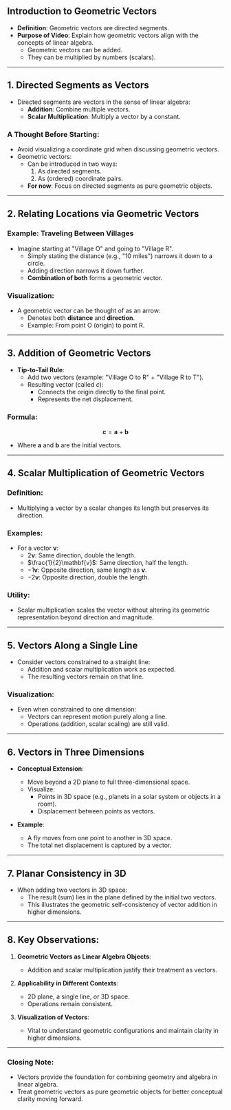 ## Introduction to Geometric Vectors

- **Definition**: Geometric vectors are directed segments.
- **Purpose of Video**: Explain how geometric vectors align with the concepts of linear algebra.
    - Geometric vectors can be added.
    - They can be multiplied by numbers (scalars).

---

## 1. Directed Segments as Vectors

- Directed segments are vectors in the sense of linear algebra:
    - **Addition**: Combine multiple vectors.
    - **Scalar Multiplication**: Multiply a vector by a constant.

### A Thought Before Starting:
- Avoid visualizing a coordinate grid when discussing geometric vectors.
- Geometric vectors:
    - Can be introduced in two ways:
        1. As directed segments.
        2. As (ordered) coordinate pairs.
    - **For now**: Focus on directed segments as pure geometric objects.

---

## 2. Relating Locations via Geometric Vectors

### Example: Traveling Between Villages
- Imagine starting at "Village O" and going to "Village R".
    - Simply stating the distance (e.g., "10 miles") narrows it down to a circle.
    - Adding direction narrows it down further.
    - **Combination of both** forms a geometric vector.

### Visualization:
- A geometric vector can be thought of as an arrow:
    - Denotes both **distance** and **direction**.
    - Example: From point O (origin) to point R.

---

## 3. Addition of Geometric Vectors

- **Tip-to-Tail Rule**:
    - Add two vectors (example: "Village O to R" + "Village R to T").
    - Resulting vector (called $c$):
        - Connects the origin directly to the final point.
        - Represents the net displacement.

### Formula:
$$
\mathbf{c} = \mathbf{a} + \mathbf{b}
$$
- Where $\mathbf{a}$ and $\mathbf{b}$ are the initial vectors.

---

## 4. Scalar Multiplication of Geometric Vectors

### Definition:
- Multiplying a vector by a scalar changes its length but preserves its direction.

### Examples:
- For a vector $\mathbf{v}$:
    - $2\mathbf{v}$: Same direction, double the length.
    - $\frac{1}{2}\mathbf{v}$: Same direction, half the length.
    - $-1\mathbf{v}$: Opposite direction, same length as $\mathbf{v}$.
    - $-2\mathbf{v}$: Opposite direction, double the length.

### Utility:
- Scalar multiplication scales the vector without altering its geometric representation beyond direction and magnitude.

---

## 5. Vectors Along a Single Line

- Consider vectors constrained to a straight line:
    - Addition and scalar multiplication work as expected.
    - The resulting vectors remain on that line.

### Visualization:
- Even when constrained to one dimension:
    - Vectors can represent motion purely along a line.
    - Operations (addition, scalar scaling) are still valid.

---

## 6. Vectors in Three Dimensions

- **Conceptual Extension**:
    - Move beyond a 2D plane to full three-dimensional space.
    - Visualize:
        - Points in 3D space (e.g., planets in a solar system or objects in a room).
        - Displacement between points as vectors.

- **Example**:
    - A fly moves from one point to another in 3D space.
    - The total net displacement is captured by a vector.

---

## 7. Planar Consistency in 3D

- When adding two vectors in 3D space:
    - The result (sum) lies in the plane defined by the initial two vectors.
    - This illustrates the geometric self-consistency of vector addition in higher dimensions.

---

## 8. Key Observations:

1. **Geometric Vectors as Linear Algebra Objects**:
    - Addition and scalar multiplication justify their treatment as vectors.

2. **Applicability in Different Contexts**:
    - 2D plane, a single line, or 3D space.
    - Operations remain consistent.

3. **Visualization of Vectors**:
    - Vital to understand geometric configurations and maintain clarity in higher dimensions.

---

### Closing Note:
- Vectors provide the foundation for combining geometry and algebra in linear algebra.
- Treat geometric vectors as pure geometric objects for better conceptual clarity moving forward.
